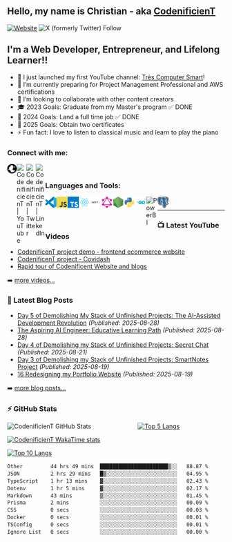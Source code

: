 ## Hello, my name is Christian - aka [CodenificienT][website]
[![Website](https://img.shields.io/website?label=tioye.dev&down_color=salmon&down_message=offline&logo=google%20cloud&up_color=green&up_message=online&url=https%3A%2F%2Ftioye.dev&style=for-the-badge)](https://tioye.dev)
![X (formerly Twitter) Follow](https://img.shields.io/twitter/follow/codenificient?color=salmon&logo=twitter&logoColor=salmon&style=for-the-badge)

## I'm a Web Developer, Entrepreneur, and Lifelong Learner!!

- 🔭 I just launched my first YouTube channel: [Très Computer Smart][youtube]!
- 🌱 I’m currently preparing for Project Management Professional and AWS certifications
- 👯 I’m looking to collaborate with other content creators
- 🎓 2023 Goals: Graduate from my Master's program ✅ DONE
- 💼 2024 Goals: Land a full time job ✅ DONE
- 📝 2025 Goals: Obtain two certificates 
- ⚡ Fun fact: I love to listen to classical music and learn to play the piano

### Connect with me:

[<img align="left" alt="CodenificienT" width="22px" src="https://raw.githubusercontent.com/iconic/open-iconic/master/svg/globe.svg" />][website]
[<img align="left" alt="CodenificienT | YouTube" width="22px" src="https://cdn.jsdelivr.net/npm/simple-icons@v3/icons/youtube.svg" />][youtube]
[<img align="left" alt="CodenificienT | Twitter" width="22px" src="https://cdn.jsdelivr.net/npm/simple-icons@v3/icons/twitter.svg" />][twitter]
[<img align="left" alt="CodenificienT | LinkedIn" width="22px" src="https://cdn.jsdelivr.net/npm/simple-icons@v3/icons/linkedin.svg" />][linkedin]

<br />



### Languages and Tools:

[<img align="left" alt="Visual Studio Code" width="26px" src="https://raw.githubusercontent.com/github/explore/80688e429a7d4ef2fca1e82350fe8e3517d3494d/topics/visual-studio-code/visual-studio-code.png" />][cpplist]
[<img align="left" alt="JavaScript" width="26px" src="https://raw.githubusercontent.com/github/explore/80688e429a7d4ef2fca1e82350fe8e3517d3494d/topics/javascript/javascript.png" />][website]
[<img align="left" alt="TypeScript" width="26px" src="https://raw.githubusercontent.com/github/explore/80688e429a7d4ef2fca1e82350fe8e3517d3494d/topics/typescript/typescript.png" />][website]
[<img align="left" alt="React" width="26px" src="https://raw.githubusercontent.com/github/explore/80688e429a7d4ef2fca1e82350fe8e3517d3494d/topics/react/react.png" />][website]
[<img align="left" alt="Next" width="26px" src="https://raw.githubusercontent.com/github/explore/28b02bbc9ad9f7a503c43775aebeb515dc2da5fc/topics/nextjs/nextjs.png" />][website]
[<img align="left" alt="GraphQL" width="26px" src="https://raw.githubusercontent.com/github/explore/e65ef46ef3e7bc457c93622f6a89fe8d3fd131d5/topics/graphql/graphql.png" />][website]
[<img align="left" alt="Node.js" width="26px" src="https://raw.githubusercontent.com/github/explore/80688e429a7d4ef2fca1e82350fe8e3517d3494d/topics/nodejs/nodejs.png" />][website]
[<img align="left" alt="Python" width="26px" src="https://raw.githubusercontent.com/github/explore/80688e429a7d4ef2fca1e82350fe8e3517d3494d/topics/python/python.png" />][website]
[<img align="left" alt="Golang" width="26px" src="https://raw.githubusercontent.com/github/explore/80688e429a7d4ef2fca1e82350fe8e3517d3494d/topics/go/go.png" />][website]
[<img align="left" alt="PowerBI" width="26px" src="https://avatars.githubusercontent.com/u/42988494?s=200&v=4" />][website]
[<img align="left" alt="SQL" width="26px" src="https://raw.githubusercontent.com/github/explore/80688e429a7d4ef2fca1e82350fe8e3517d3494d/topics/postgresql/postgresql.png" />][website]

<br />

---

### 📺 Latest YouTube Videos

<!-- YOUTUBE:START -->
- [CodenificenT project demo - frontend ecommerce website](https://www.youtube.com/watch?v=ixcZIv0FXfI)
- [CodenificenT project - Covidash](https://www.youtube.com/watch?v=xhJ_zaqjlR4)
- [Rapid tour of Codenificent Website and blogs](https://www.youtube.com/watch?v=lPlUagdgSqs)
<!-- YOUTUBE:END -->

➡️ [more videos...][youtube]
### 📕 Latest Blog Posts

<!-- BLOG-POST-LIST:START -->
- [Day 5 of Demolishing My Stack of Unfinished Projects: The AI-Assisted Development Revolution](https://hashnode.com/day-5-of-demolishing-my-stack-of-unfinished-projects-the-ai-assisted-development-revolution) _(Published: 2025-08-28)_
- [The Aspiring AI Engineer: Educative Learning Path](https://hashnode.com/the-aspiring-ai-engineer-educative-learning-path) _(Published: 2025-08-28)_
- [Day 4 of Demolishing my Stack of Unfinished Projects: Secret Chat](https://hashnode.com/day-4-of-demolishing-my-stack-of-unfinished-projects-secret-chat) _(Published: 2025-08-21)_
- [Day 3 of Demolishing my Stack of Unfinished Projects: SmartNotes Project](https://hashnode.com/day-3-of-demolishing-my-stack-of-unfinished-projects-smartnotes-project) _(Published: 2025-08-19)_
- [16 Redesigning my Portfolio Website](https://hashnode.com/16-redesigning-my-portfolio-website) _(Published: 2025-08-19)_
<!-- BLOG-POST-LIST:END -->


➡️ [more blog posts...][blog]

### :zap: GitHub Stats

<img align="left" width="60%" alt="CodenificienT GitHub Stats" src="https://github-readme-stat-kappa.vercel.app/api?username=codenificient&show_icons=true&theme=tokyonight&count_private=true&include_all_commits=true" />

[![Top 5 Langs](https://github-readme-stat-kappa.vercel.app/api/top-langs/?username=codenificient&langs_count=5&theme=tokyonight)](https://github.com/codenificient?tab=repositories)

[![CodenificienT WakaTime stats](https://github-readme-stat-kappa.vercel.app/api/wakatime?username=codenificient&theme=tokyonight&langs_count=12)](https://github.com/codenificient/github-readme-stats)

[![Top 10 Langs](https://github-readme-stat-kappa.vercel.app/api/top-langs/?username=codenificient&langs_count=10)](https://github.com/codenificient?tab=repositories)


<!--START_SECTION:waka-->

```txt
Other         44 hrs 49 mins  ██████████████████████▒░░   88.87 %
JSON          2 hrs 29 mins   █▒░░░░░░░░░░░░░░░░░░░░░░░   04.95 %
TypeScript    1 hr 13 mins    ▓░░░░░░░░░░░░░░░░░░░░░░░░   02.43 %
Dotenv        1 hr 5 mins     ▓░░░░░░░░░░░░░░░░░░░░░░░░   02.17 %
Markdown      43 mins         ▒░░░░░░░░░░░░░░░░░░░░░░░░   01.45 %
Prisma        2 mins          ░░░░░░░░░░░░░░░░░░░░░░░░░   00.09 %
CSS           0 secs          ░░░░░░░░░░░░░░░░░░░░░░░░░   00.03 %
Docker        0 secs          ░░░░░░░░░░░░░░░░░░░░░░░░░   00.01 %
TSConfig      0 secs          ░░░░░░░░░░░░░░░░░░░░░░░░░   00.01 %
Ignore List   0 secs          ░░░░░░░░░░░░░░░░░░░░░░░░░   00.00 %
```

<!--END_SECTION:waka-->
[website]: https://tioye.dev/
[blog]: https://blog.tioye.dev/
[wix]: https://siechristian.wixsite.com/koutoura
[twitter]: https://twitter.com/codenificient
[youtube]: https://www.youtube.com/channel/UCYLf_XlxrHykEpoUW0vgZJw
[cpplist]: https://www.youtube.com/playlist?list=PL45Fj9eTlUIb-D8enJGWbbha0d86igzKL
[linkedin]: https://linkedin.com/in/siechristian
